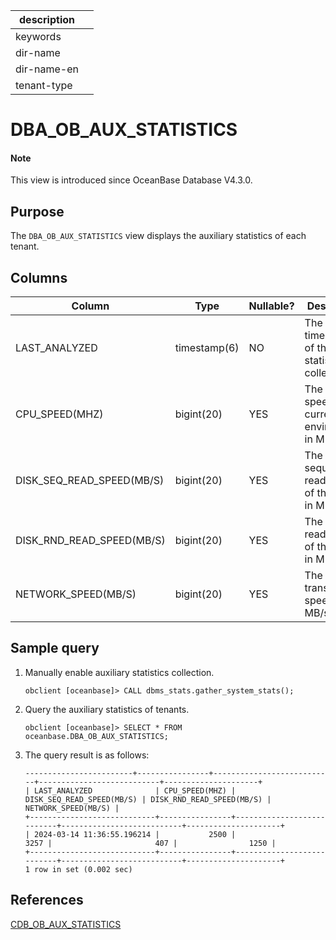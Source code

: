 | description ||
|---|---|
| keywords ||
| dir-name ||
| dir-name-en ||
| tenant-type ||

# DBA_OB_AUX_STATISTICS

<main id="notice" type='explain'>
<h4>Note</h4>
<p>This view is introduced since OceanBase Database V4.3.0. </p>
</main>

## Purpose

The `DBA_OB_AUX_STATISTICS` view displays the auxiliary statistics of each tenant.

## Columns

| **Column** | **Type** | **Nullable?** | **Description** |
| --- | --- | --- | --- |
| LAST_ANALYZED             | timestamp(6) | NO   | The timestamp of the last statistics collection.    |
| CPU_SPEED(MHZ)            | bigint(20)   | YES  | The CPU speed of the current environment, in MHz.     |
| DISK_SEQ_READ_SPEED(MB/S) | bigint(20)   | YES  | The sequential read speed of the disk, in MB/s.     |
| DISK_RND_READ_SPEED(MB/S) | bigint(20)   | YES  | The random read speed of the disk, in MB/s.     |
| NETWORK_SPEED(MB/S)       | bigint(20)   | YES  | The network transmission speed, in MB/s.     |

## Sample query

1. Manually enable auxiliary statistics collection.

   ```shell
   obclient [oceanbase]> CALL dbms_stats.gather_system_stats();
   ```

2. Query the auxiliary statistics of tenants.

   ```shell
   obclient [oceanbase]> SELECT * FROM oceanbase.DBA_OB_AUX_STATISTICS;
   ```

3. The query result is as follows:

   ```shell
   ------------------------+----------------+---------------------------+---------------------------+---------------------+
   | LAST_ANALYZED              | CPU_SPEED(MHZ) | DISK_SEQ_READ_SPEED(MB/S) | DISK_RND_READ_SPEED(MB/S) | NETWORK_SPEED(MB/S) |
   +----------------------------+----------------+---------------------------+---------------------------+---------------------+
   | 2024-03-14 11:36:55.196214 |           2500 |                      3257 |                       407 |                1250 |
   +----------------------------+----------------+---------------------------+---------------------------+---------------------+
   1 row in set (0.002 sec)
   ```

## References

[CDB_OB_AUX_STATISTICS](32400.cdb_ob_aux_statistics-of-sys-tenant.md)